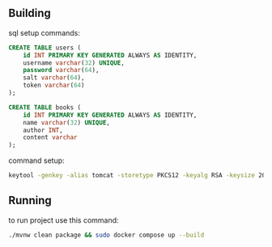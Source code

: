 ## Building

sql setup commands:
```sql
CREATE TABLE users (
    id INT PRIMARY KEY GENERATED ALWAYS AS IDENTITY,
    username varchar(32) UNIQUE,
    password varchar(64),
    salt varchar(64),
    token varchar(64)
);

CREATE TABLE books (
    id INT PRIMARY KEY GENERATED ALWAYS AS IDENTITY,
    name varchar(32) UNIQUE,
    author INT,
    content varchar
);
```

command setup:
```bash
keytool -genkey -alias tomcat -storetype PKCS12 -keyalg RSA -keysize 2048 -keystore keystore.p12  -validity 3650
```

## Running

to run project use this command:
```bash
./mvnw clean package && sudo docker compose up --build
```
